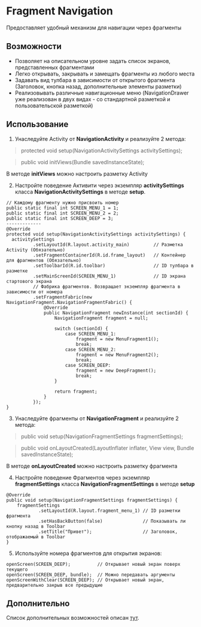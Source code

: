 # Fragment Navigation
Предоставляет удобный механизм для навигации через фрагменты
## Возможности
- Позволяет на описательном уровне задать список экранов, представленных фрагментами
- Легко открывать, закрывать и замещать фрагменты из любого места
- Задавать вид тулбара в зависимости от открытого фрагмента (Заголовок, кнопка назад, дополнительные элементы разметки)
- Реализовывать различные навигационные меню (NavigationDrawer уже реализован в двух видах - со стандартной разметкой и пользовательской разметкой)

## Использование
1) Унаследуйте Activity от **NavigationActivity** и реализуйте 2 метода:

> protected void setup(NavigationActivitySettings activitySettings);

> public void initViews(Bundle savedInstanceState);

В методе **initViews** можно настроить разметку Activity

2) Настройте поведение Активити через экземпляр **activitySettings** класса **NavigationActivitySettings** в методе **setup**.

```
// Каждому фрагменту нужно присвоить номер
public static final int SCREEN_MENU_1 = 1;
public static final int SCREEN_MENU_2 = 2;
public static final int SCREEN_DEEP = 3;
-------------
@Override
protected void setup(NavigationActivitySettings activitySettings) {
  activitySettings
          .setLayoutId(R.layout.activity_main)         // Разметка Activity (Обязательно)
          .setFragmentContainerId(R.id.frame_layout)   // Контейнер для фрагментов (Обязательно)
          .setToolbarId(R.id.toolbar)                  // ID тулбара в разметке
          .setMainScreenId(SCREEN_MENU_1)              // ID экрана стартового экрана
          // Фабрика фрагментов. Возвращает экземпляр фрагмента в зависимости от номера
          .setFragmentFabric(new NavigationFragment.NavigationFragmentFabric() {
              @Override
              public NavigationFragment newInstance(int sectionId) {
                  NavigationFragment fragment = null;
  
                  switch (sectionId) {
                      case SCREEN_MENU_1:
                          fragment = new MenuFragment1();
                          break;
                      case SCREEN_MENU_2:
                          fragment = new MenuFragment2();
                          break;
                      case SCREEN_DEEP:
                          fragment = new DeepFragment();
                          break;
                  }
  
                  return fragment;
              }
          });
}
```

3) Унаследуйте фрагменты от **NavigationFragment** и реализуйте 2 метода:

> public void setup(NavigationFragmentSettings fragmentSettings);

> public void onLayoutCreated(LayoutInflater inflater, View view, Bundle savedInstanceState);

В методе **onLayoutCreated** можно настроить разметку фрагмента

4) Настройте поведение Фрагментов через экземпляр **fragmentSettings** класса **NavigationFragmentSettings** в методе **setup**

```
@Override
public void setup(NavigationFragmentSettings fragmentSettings) {
    fragmentSettings
            .setLayoutId(R.layout.fragment_menu_1) // ID разметки фрагмента
            .setHasBackButton(false)               // Показывать ли кнопку назад в Toolbar
            .setTitle("Привет");                   // Заголовок, отображаемый в Toolbar
}
```

5) Используйте номера фрагментов для открытия экранов:

```
openScreen(SCREEN_DEEP);          // Открывает новый экран поверх текущего
openScreen(SCREEN_DEEP, bundle);  // Можно передавать аргументы
openScreenWithClear(SCREEN_DEEP); // Открывает новый экран, предварительно закрыв все предыдущие
```

## Дополнительно

Список дополнительных возможностей описан [тут](https://github.com/sequenia/FragmentNavigation/wiki/Additional-Features).
